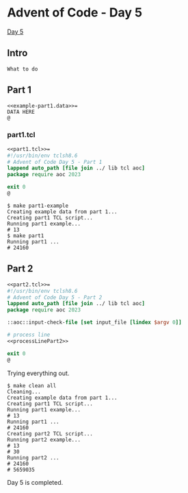 # Advent of Code - Day 5

[Day 5](https://adventofcode.com/2023/day/5)

## Intro

``` shell
What to do 
```

## Part 1

``` text
<<example-part1.data>>=
DATA HERE
@
```

### part1.tcl 

``` tcl
<<part1.tcl>>=
#!/usr/bin/env tclsh8.6
# Advent of Code Day 5 - Part 1
lappend auto_path [file join ../ lib tcl aoc]
package require aoc 2023

exit 0
@
```

``` shell
$ make part1-example
Creating example data from part 1...
Creating part1 TCL script...
Running part1 example...
# 13
$ make part1
Running part1 ...
# 24160
```

## Part 2

``` tcl 
<<part2.tcl>>=
#!/usr/bin/env tclsh8.6
# Advent of Code Day 5 - Part 2
lappend auto_path [file join ../ lib tcl aoc]
package require aoc 2023

::aoc::input-check-file [set input_file [lindex $argv 0]]

# process line
<<processLinePart2>>

exit 0
@
```

Trying everything out.

``` shell
$ make clean all
Cleaning...
Creating example data from part 1...
Creating part1 TCL script...
Running part1 example...
# 13
Running part1 ...
# 24160
Creating part2 TCL script...
Running part2 example...
# 13
# 30
Running part2 ...
# 24160
# 5659035
```

Day 5 is completed.
